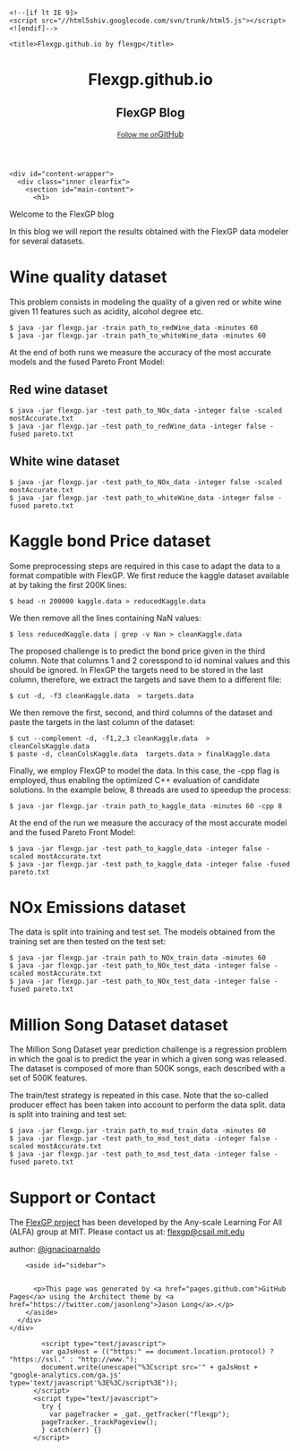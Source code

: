<!DOCTYPE html>
<html>
  <head>
    <meta charset='utf-8'>
    <meta http-equiv="X-UA-Compatible" content="chrome=1">
    <meta name="viewport" content="width=device-width, initial-scale=1, maximum-scale=1">
    <link href='https://fonts.googleapis.com/css?family=Architects+Daughter' rel='stylesheet' type='text/css'>
    <link rel="stylesheet" type="text/css" href="stylesheets/stylesheet.css" media="screen" />
    <link rel="stylesheet" type="text/css" href="stylesheets/pygment_trac.css" media="screen" />
    <link rel="stylesheet" type="text/css" href="stylesheets/print.css" media="print" />

    <!--[if lt IE 9]>
    <script src="//html5shiv.googlecode.com/svn/trunk/html5.js"></script>
    <![endif]-->

    <title>Flexgp.github.io by flexgp</title>
  </head>

  <body>
    <header>
      <div class="inner">
        <h1>Flexgp.github.io</h1>
        <h2>FlexGP Blog</h2>
        <a href="https://github.com/flexgp" class="button"><small>Follow me on</small>GitHub</a>
      </div>
    </header>

    <div id="content-wrapper">
      <div class="inner clearfix">
        <section id="main-content">
          <h1>
<a name="welcome-to-flexgp" class="anchor" href="#welcome-to-flexgp"><span class="octicon octicon-link"></span></a>Welcome to the FlexGP blog</h1>

<p>In this blog we will report the results obtained with the FlexGP data modeler for several datasets.</p>




<h1>
<a name="tutorial" class="anchor" href="#tutorial"><span class="octicon octicon-link"></span></a>Wine quality dataset</h1>

<p>This problem consists in modeling the quality of a given red or white wine given 11 features such as acidity, alcohol degree etc.</p>

<pre><code>$ java -jar flexgp.jar -train path_to_redWine_data -minutes 60 
$ java -jar flexgp.jar -train path_to_whiteWine_data -minutes 60 
</code></pre>

<p>At the end of both runs we measure the accuracy of the most accurate models and the fused Pareto Front Model:</p>

<h2>
<a name="tutorial" class="anchor" href="#tutorial"><span class="octicon octicon-link"></span></a>Red wine dataset</h2>

<pre><code>$ java -jar flexgp.jar -test path_to_NOx_data -integer false -scaled mostAccurate.txt 
$ java -jar flexgp.jar -test path_to_redWine_data -integer false -fused pareto.txt 
</code></pre>

<h2>
<a name="tutorial" class="anchor" href="#tutorial"><span class="octicon octicon-link"></span></a>White wine dataset</h2>

<pre><code>$ java -jar flexgp.jar -test path_to_NOx_data -integer false -scaled mostAccurate.txt 
$ java -jar flexgp.jar -test path_to_whiteWine_data -integer false -fused pareto.txt 
</code></pre>




<h1>
<a name="tutorial" class="anchor" href="#tutorial"><span class="octicon octicon-link"></span></a>Kaggle bond Price dataset</h1>

Some preprocessing steps are required in this case to adapt the data to a format compatible with FlexGP. We first reduce the kaggle dataset available at by taking the first 200K lines:
<pre><code>$ head -n 200000 kaggle.data > reducedKaggle.data 
</code></pre>

We then remove all the lines containing NaN values:
<pre><code>$ less reducedKaggle.data | grep -v Nan > cleanKaggle.data
</code></pre>

The proposed challenge is to predict the bond price given in the third column. Note that columns 1 and 2 coresspond to id nominal values and this should be ignored. In FlexGP the targets need to be stored in the last column, therefore, we extract the targets and save them to a different file:
<pre><code>$ cut -d, -f3 cleanKaggle.data  > targets.data
</code></pre>

We then remove the first, second, and third columns of the dataset and paste the targets in the last column of the dataset:
<pre><code>$ cut --complement -d, -f1,2,3 cleanKaggle.data  > cleanColsKaggle.data
$ paste -d, cleanColsKaggle.data  targets.data > finalKaggle.data
</code></pre>

Finally, we employ FlexGP to model the data. In this case, the -cpp flag is employed, thus enabling the optimized C++ evaluation of candidate solutions. In the example below, 8 threads are used to speedup the process:
<pre><code>$ java -jar flexgp.jar -train path_to_kaggle_data -minutes 60 -cpp 8
</code></pre>

<p>At the end of the run we measure the accuracy of the most accurate model and the fused Pareto Front Model:</p>


<pre><code>$ java -jar flexgp.jar -test path_to_kaggle_data -integer false -scaled mostAccurate.txt 
$ java -jar flexgp.jar -test path_to_kaggle_data -integer false -fused pareto.txt 
</code></pre>




<h1>
<a name="tutorial" class="anchor" href="#tutorial"><span class="octicon octicon-link"></span></a>NOx Emissions dataset</h1>

The data is split into training and test set. The models obtained from the training set are then tested on the test set:
<pre><code>$ java -jar flexgp.jar -train path_to_NOx_train_data -minutes 60 
$ java -jar flexgp.jar -test path_to_NOx_test_data -integer false -scaled mostAccurate.txt 
$ java -jar flexgp.jar -test path_to_NOx_test_data -integer false -fused pareto.txt 
</code></pre>



<h1>
<a name="tutorial" class="anchor" href="#tutorial"><span class="octicon octicon-link"></span></a>Million Song Dataset dataset</h1>

The Million Song Dataset year prediction challenge is a regression problem in which the goal is to predict the year in which a given song was released. The dataset is composed of more than 500K songs, each described with a set of 500K features. 

The train/test strategy is repeated in this case. Note that the so-called producer effect has been taken into account to perform the data split. data is split into training and test set:
<pre><code>$ java -jar flexgp.jar -train path_to_msd_train_data -minutes 60 
$ java -jar flexgp.jar -test path_to_msd_test_data -integer false -scaled mostAccurate.txt 
$ java -jar flexgp.jar -test path_to_msd_test_data -integer false -fused pareto.txt 
</code></pre>














<h1>
<a name="support-or-contact" class="anchor" href="#support-or-contact"><span class="octicon octicon-link"></span></a>Support or Contact</h1>

<p>The <a href="index.html">FlexGP project</a> has been developed by the Any-scale Learning For All (ALFA) group at MIT. Please contact us at: <a href="mailto:flexgp@csail.mit.edu">flexgp@csail.mit.edu</a> </p>

<p>author: <a href="https://github.com/ignacioarnaldo" class="user-mention">@ignacioarnaldo</a></p>
        </section>

        <aside id="sidebar">


          <p>This page was generated by <a href="pages.github.com">GitHub Pages</a> using the Architect theme by <a href="https://twitter.com/jasonlong">Jason Long</a>.</p>
        </aside>
      </div>
    </div>

            <script type="text/javascript">
            var gaJsHost = (("https:" == document.location.protocol) ? "https://ssl." : "http://www.");
            document.write(unescape("%3Cscript src='" + gaJsHost + "google-analytics.com/ga.js' type='text/javascript'%3E%3C/script%3E"));
          </script>
          <script type="text/javascript">
            try {
              var pageTracker = _gat._getTracker("flexgp");
            pageTracker._trackPageview();
            } catch(err) {}
          </script>

  </body>
</html>
